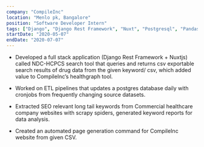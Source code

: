 ```yaml
---
company: "CompileInc"
location: "Menlo pk, Bangalore"
position: "Software Developer Intern"
tags: ["Django", "Django Rest Framework", "Nuxt", "Postgresql", "Pandas"]
startDate: "2020-05-07"
endDate: "2020-07-07"
---
```


- Developed a full stack application (Django Rest Framework + Nuxtjs) called NDC-HCPCS search tool that queries and returns csv exportable search results of drug data from the given keyword/ csv, which added value to CompileInc’s healthgraph tool.</p>

* Worked on ETL pipelines that updates a postgres database daily with cronjobs from frequently changing source
datasets.</p>

* Extracted SEO relevant long tail keywords from Commercial healthcare company websites with scrapy spiders,
generated keyword reports for data analysis.</p>

* Created an automated page generation command for CompileInc website from given CSV.</p>
